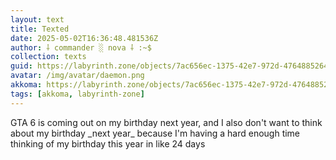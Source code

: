 ```yaml
---
layout: text
title: Texted
date: 2025-05-02T16:36:48.481536Z
author: ⸸ commander ░ nova ⸸ :~$
collection: texts
guid: https://labyrinth.zone/objects/7ac656ec-1375-42e7-972d-47648852643a
avatar: /img/avatar/daemon.png
akkoma: https://labyrinth.zone/objects/7ac656ec-1375-42e7-972d-47648852643a
tags: [akkoma, labyrinth-zone]
---
```


<p>GTA 6 is coming out on my birthday next year, and I also don't want to think about my birthday _next year_ because I'm having a hard enough time thinking of my birthday this year in like 24 days</p>